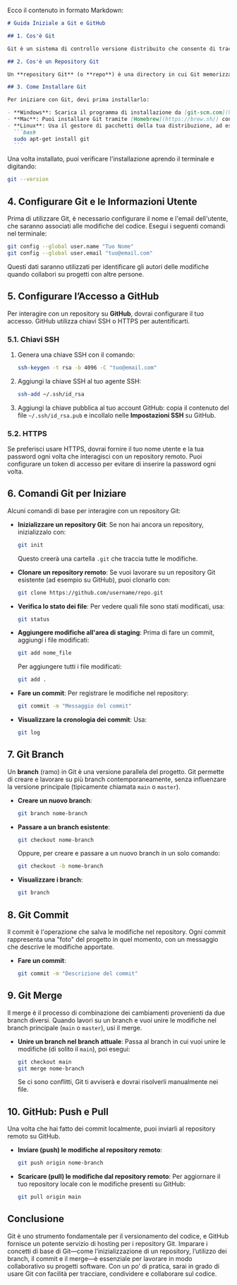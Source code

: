Ecco il contenuto in formato Markdown:

````markdown
# Guida Iniziale a Git e GitHub

## 1. Cos'è Git

Git è un sistema di controllo versione distribuito che consente di tracciare le modifiche apportate ai file e di gestire il codice sorgente in modo efficiente, collaborativo e sicuro. Git è utilizzato principalmente in progetti di sviluppo software per tenere traccia delle versioni di codice, facilitare la collaborazione tra più sviluppatori e gestire le modifiche in modo strutturato.

## 2. Cos'è un Repository Git

Un **repository Git** (o **repo**) è una directory in cui Git memorizza tutte le modifiche, la cronologia e i riferimenti del progetto. Può essere locale (sul tuo computer) o remoto (su piattaforme come GitHub). Un repository Git contiene anche i **branch**, che sono versioni parallele del codice per permettere lo sviluppo di nuove funzionalità senza interferire con il codice principale.

## 3. Come Installare Git

Per iniziare con Git, devi prima installarlo:

- **Windows**: Scarica il programma di installazione da [git-scm.com](https://git-scm.com/) e segui le istruzioni.
- **Mac**: Puoi installare Git tramite [Homebrew](https://brew.sh/) con il comando `brew install git`, oppure tramite Xcode Command Line Tools.
- **Linux**: Usa il gestore di pacchetti della tua distribuzione, ad esempio su Ubuntu, puoi usare il comando:
  ```bash
  sudo apt-get install git
  ```
````

Una volta installato, puoi verificare l'installazione aprendo il terminale e digitando:

```bash
git --version
```

## 4. Configurare Git e le Informazioni Utente

Prima di utilizzare Git, è necessario configurare il nome e l'email dell'utente, che saranno associati alle modifiche del codice. Esegui i seguenti comandi nel terminale:

```bash
git config --global user.name "Tuo Nome"
git config --global user.email "tuo@email.com"
```

Questi dati saranno utilizzati per identificare gli autori delle modifiche quando collabori su progetti con altre persone.

## 5. Configurare l’Accesso a GitHub

Per interagire con un repository su **GitHub**, dovrai configurare il tuo accesso. GitHub utilizza chiavi SSH o HTTPS per autentificarti.

### 5.1. Chiavi SSH

1. Genera una chiave SSH con il comando:
   ```bash
   ssh-keygen -t rsa -b 4096 -C "tuo@email.com"
   ```
2. Aggiungi la chiave SSH al tuo agente SSH:
   ```bash
   ssh-add ~/.ssh/id_rsa
   ```
3. Aggiungi la chiave pubblica al tuo account GitHub: copia il contenuto del file `~/.ssh/id_rsa.pub` e incollalo nelle **Impostazioni SSH** su GitHub.

### 5.2. HTTPS

Se preferisci usare HTTPS, dovrai fornire il tuo nome utente e la tua password ogni volta che interagisci con un repository remoto. Puoi configurare un token di accesso per evitare di inserire la password ogni volta.

## 6. Comandi Git per Iniziare

Alcuni comandi di base per interagire con un repository Git:

- **Inizializzare un repository Git**:
  Se non hai ancora un repository, inizializzalo con:

  ```bash
  git init
  ```

  Questo creerà una cartella `.git` che traccia tutte le modifiche.

- **Clonare un repository remoto**:
  Se vuoi lavorare su un repository Git esistente (ad esempio su GitHub), puoi clonarlo con:

  ```bash
  git clone https://github.com/username/repo.git
  ```

- **Verifica lo stato dei file**:
  Per vedere quali file sono stati modificati, usa:

  ```bash
  git status
  ```

- **Aggiungere modifiche all'area di staging**:
  Prima di fare un commit, aggiungi i file modificati:

  ```bash
  git add nome_file
  ```

  Per aggiungere tutti i file modificati:

  ```bash
  git add .
  ```

- **Fare un commit**:
  Per registrare le modifiche nel repository:

  ```bash
  git commit -m "Messaggio del commit"
  ```

- **Visualizzare la cronologia dei commit**:
  Usa:
  ```bash
  git log
  ```

## 7. Git Branch

Un **branch** (ramo) in Git è una versione parallela del progetto. Git permette di creare e lavorare su più branch contemporaneamente, senza influenzare la versione principale (tipicamente chiamata `main` o `master`).

- **Creare un nuovo branch**:
  ```bash
  git branch nome-branch
  ```
- **Passare a un branch esistente**:
  ```bash
  git checkout nome-branch
  ```
  Oppure, per creare e passare a un nuovo branch in un solo comando:
  ```bash
  git checkout -b nome-branch
  ```
- **Visualizzare i branch**:
  ```bash
  git branch
  ```

## 8. Git Commit

Il commit è l'operazione che salva le modifiche nel repository. Ogni commit rappresenta una "foto" del progetto in quel momento, con un messaggio che descrive le modifiche apportate.

- **Fare un commit**:
  ```bash
  git commit -m "Descrizione del commit"
  ```

## 9. Git Merge

Il merge è il processo di combinazione dei cambiamenti provenienti da due branch diversi. Quando lavori su un branch e vuoi unire le modifiche nel branch principale (`main` o `master`), usi il merge.

- **Unire un branch nel branch attuale**:
  Passa al branch in cui vuoi unire le modifiche (di solito il `main`), poi esegui:
  ```bash
  git checkout main
  git merge nome-branch
  ```
  Se ci sono conflitti, Git ti avviserà e dovrai risolverli manualmente nei file.

## 10. GitHub: Push e Pull

Una volta che hai fatto dei commit localmente, puoi inviarli al repository remoto su GitHub.

- **Inviare (push) le modifiche al repository remoto**:

  ```bash
  git push origin nome-branch
  ```

- **Scaricare (pull) le modifiche dal repository remoto**:
  Per aggiornare il tuo repository locale con le modifiche presenti su GitHub:
  ```bash
  git pull origin main
  ```

## Conclusione

Git è uno strumento fondamentale per il versionamento del codice, e GitHub fornisce un potente servizio di hosting per i repository Git. Imparare i concetti di base di Git—come l’inizializzazione di un repository, l’utilizzo dei branch, il commit e il merge—è essenziale per lavorare in modo collaborativo su progetti software. Con un po’ di pratica, sarai in grado di usare Git con facilità per tracciare, condividere e collaborare sul codice.

```

```
